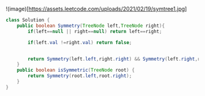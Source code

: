 !(image)[https://assets.leetcode.com/uploads/2021/02/19/symtree1.jpg]
```java
class Solution {
    public boolean Symmetry(TreeNode left,TreeNode right){
        if(left==null || right==null) return left==right;

        if(left.val !=right.val) return false;


        return Symmetry(left.left,right.right) && Symmetry(left.right,right.left);
    }
    public boolean isSymmetric(TreeNode root) {
        return Symmetry(root.left,root.right);
    }
}
```
